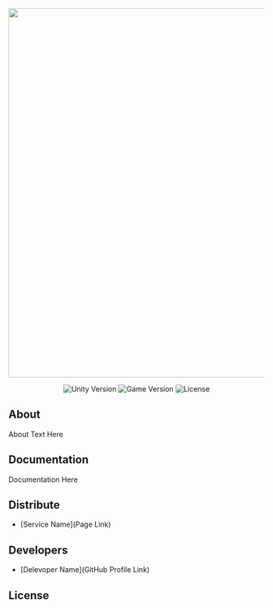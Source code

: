 <p align="center">
      <img src="https://github.com/drippyzxc/yandexlogo/blob/main/yandexpraktkum-logo-1(1).jpg" width="726">
</p>

<p align="center">
   <img src="" alt="Unity Version">
   <img src="" alt="Game Version">
   <img src="" alt="License">
</p>

## About

About Text Here

## Documentation

Documentation Here

## Distribute

- [Service Name](Page Link)


## Developers

- [Delevoper Name](GitHub Profile Link)

## License
